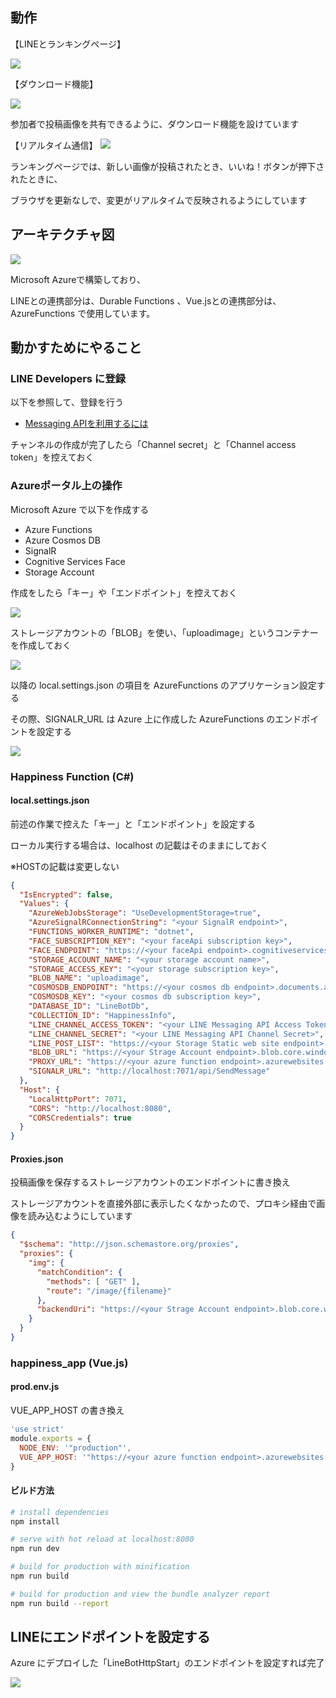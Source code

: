 ## 動作

【LINEとランキングページ】

![](./docs/line01.png)


【ダウンロード機能】

![](./docs/line02.png)

参加者で投稿画像を共有できるように、ダウンロード機能を設けています


【リアルタイム通信】
![](./docs/line03.gif)

ランキングページでは、新しい画像が投稿されたとき、いいね！ボタンが押下されたときに、

ブラウザを更新なしで、変更がリアルタイムで反映されるようにしています


## アーキテクチャ図

![](./docs/architecture.png)

Microsoft Azureで構築しており、

LINEとの連携部分は、Durable Functions 、Vue.jsとの連携部分は、AzureFunctions で使用しています。

## 動かすためにやること

### LINE Developers に登録

以下を参照して、登録を行う

* [Messaging APIを利用するには](https://developers.line.biz/ja/docs/messaging-api/getting-started/#%E3%83%81%E3%83%A3%E3%83%8D%E3%83%AB%E3%81%AE%E4%BD%9C%E6%88%90)

チャンネルの作成が完了したら「Channel secret」と「Channel access token」を控えておく

### Azureポータル上の操作

Microsoft Azure で以下を作成する

* Azure Functions
* Azure Cosmos DB
* SignalR
* Cognitive Services Face
* Storage Account

作成をしたら「キー」や「エンドポイント」を控えておく


![](./docs/storage01.png)


ストレージアカウントの「BLOB」を使い、「uploadimage」というコンテナーを作成しておく


![](./docs/storage02.png)


以降の local.settings.json の項目を AzureFunctions のアプリケーション設定する

その際、SIGNALR_URL は Azure 上に作成した AzureFunctions のエンドポイントを設定する


![](./docs/applicationsetting.png)

### Happiness Function (C#)

#### local.settings.json

前述の作業で控えた「キー」と「エンドポイント」を設定する

ローカル実行する場合は、localhost の記載はそのままにしておく

※HOSTの記載は変更しない

```json
{
  "IsEncrypted": false,
  "Values": {
    "AzureWebJobsStorage": "UseDevelopmentStorage=true",
    "AzureSignalRConnectionString": "<your SignalR endpoint>",
    "FUNCTIONS_WORKER_RUNTIME": "dotnet",
    "FACE_SUBSCRIPTION_KEY": "<your faceApi subscription key>",
    "FACE_ENDPOINT": "https://<your faceApi endpoint>.cognitiveservices.azure.com/",
    "STORAGE_ACCOUNT_NAME": "<your storage account name>",
    "STORAGE_ACCESS_KEY": "<your storage subscription key>",
    "BLOB_NAME": "uploadimage",
    "COSMOSDB_ENDPOINT": "https://<your cosmos db endpoint>.documents.azure.com:443/",
    "COSMOSDB_KEY": "<your cosmos db subscription key>",
    "DATABASE_ID": "LineBotDb",
    "COLLECTION_ID": "HappinessInfo",
    "LINE_CHANNEL_ACCESS_TOKEN": "<your LINE Messaging API Access Token>",
    "LINE_CHANNEL_SECRET": "<your LINE Messaging API Channel Secret>",
    "LINE_POST_LIST": "https://<your Storage Static web site endpoint>.z11.web.core.windows.net/",
    "BLOB_URL": "https://<your Strage Account endpoint>.blob.core.windows.net/uploadimage/",
    "PROXY_URL": "https://<your azure function endpoint>.azurewebsites.net/image/",
    "SIGNALR_URL": "http://localhost:7071/api/SendMessage"
  },
  "Host": {
    "LocalHttpPort": 7071,
    "CORS": "http://localhost:8080",
    "CORSCredentials": true
  }
}
```

#### Proxies.json

投稿画像を保存するストレージアカウントのエンドポイントに書き換え

ストレージアカウントを直接外部に表示したくなかったので、プロキシ経由で画像を読み込むようにしています

```json
{
  "$schema": "http://json.schemastore.org/proxies",
  "proxies": {
    "img": {
      "matchCondition": {
        "methods": [ "GET" ],
        "route": "/image/{filename}"
      },
      "backendUri": "https://<your Strage Account endpoint>.blob.core.windows.net/uploadimage/{filename}"
    }
  }
}
```

### happiness_app (Vue.js)

#### prod.env.js

VUE_APP_HOST の書き換え

```js
'use strict'
module.exports = {
  NODE_ENV: '"production"',
  VUE_APP_HOST: '"https://<your azure function endpoint>.azurewebsites.net/api"'
}
```

#### ビルド方法

``` bash
# install dependencies
npm install

# serve with hot reload at localhost:8080
npm run dev

# build for production with minification
npm run build

# build for production and view the bundle analyzer report
npm run build --report
```

## LINEにエンドポイントを設定する

Azure にデプロイした「LineBotHttpStart」のエンドポイントを設定すれば完了


![](./docs/Linesetting.png)
